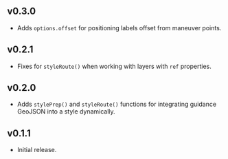 ## v0.3.0

- Adds `options.offset` for positioning labels offset from maneuver points.

## v0.2.1

- Fixes for `styleRoute()` when working with layers with `ref` properties.

## v0.2.0

- Adds `stylePrep()` and `styleRoute()` functions for integrating guidance GeoJSON into a style dynamically.

## v0.1.1

- Initial release.
